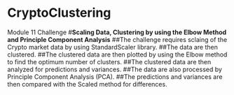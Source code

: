 # CryptoClustering
Module 11 Challenge
#**Scaling Data, Clustering by using the Elbow Method and Principle Component Analysis**
##The challenge requires sclaing of the Crypto market data by using StandardScaler library.
##The data are then clustered.
##The clustered data are then plotted by using the Elbow method to find the optimum number of clusters.
##The clustered data are then analyzed for predictions and variances.
##The data are also processed by Principle Component Analysis (PCA). 
##The predictions and variances are then compared with the Scaled method for differences.
